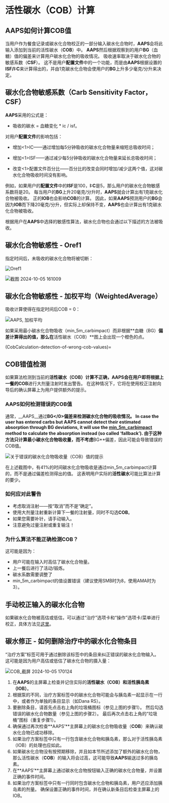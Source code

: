 # 活性碳水（COB）计算

## AAPS如何计算COB值

当用户作为餐食记录或碳水化合物校正的一部分输入碳水化合物时，**AAPS**会将此输入添加到当前的活性碳水（**COB**）中。 **AAPS**然后根据观察到的用户**BG**（血糖）值的偏差来计算用户碳水化合物的吸收情况。 吸收速率取决于碳水化合物的敏感系数（**CSF**）。 这不是用户**配置文件**中的一个功能，而是由**AAPS**根据设置的**ISF/I:C**来计算得出的，并由1克碳水化合物会使用户的**BG**上升多少毫克/分升来决定。

## 碳水化合物敏感系数（Carb Sensitivity Factor，CSF）

**AAPS**采用的公式是：

- 吸收的碳水 = 血糖变化 * ic / isf。

对用户**配置文件**的影响包括：

- 增加<1>IC</strong>——通过增加每5分钟吸收的碳水化合物量来缩短总吸收时间；

- 增加<1>ISF</strong>——通过减少每5分钟吸收的碳水化合物量来延长总吸收时间；

- 改变<1>配置文件百分比</strong>——百分比的改变会同时增加/减少这两个值，这对碳水化合物吸收时间没有影响。

例如，如果用户的**配置文件**中的**ISF**是100，**I:C**是5，那么用户的碳水化合物敏感系数将是20。 每当用户的**BG**上升20毫克/分升时，**AAPS**就会计算出有1克碳水化合物被吸收。 正的**IOB**也会影响**COB**的计算。 因此，如果**AAPS**预测用户的**BG**会因为**IOB**而下降20毫克/分升，但实际上却保持不变，**AAPS**也会计算出有1克碳水化合物被吸收。

根据用户在**AAPS**中选择的敏感性算法，碳水化合物也会通过以下描述的方法被吸收。

## 碳水化合物敏感性 - Oref1

指定时间后，未吸收的碳水化合物将被切断：

![Oref1](../images/cob_oref0_orange_II.png)

![截图 2024-10-05 161009](../images/cob_oref0_orange_I.png)


## 碳水化合物敏感性 - 加权平均（WeightedAverage）

吸收计算使得在指定时间后COB = 0：

![AAPS, 加权平均](../images/cob_aaps2_orange_II.png)

如果采用最小碳水化合物吸收（min_5m_carbimpact）而非根据**血糖（BG）**偏差计算得出的值，那么在**活性碳水（COB）**图上会出现一个橙色的点。

(CobCalculation-detection-of-wrong-cob-values)=
## COB错值检测

如果算法检测到当前的**活性碳水（COB）**计算不正确，**AAPS**会在用户即将根据上一餐的**COB**进行大剂量注射时发出警告。 在这种情况下，它将在使用校正注射向导后的确认屏幕上为用户提供额外的提示。

### AAPS如何检测错误的COB值

通常，__AAPS__通过**BG</0>偏差来检测碳水化合物的吸收情况。 In case the user has entered carbs but **AAPS** cannot detect their estimated absorption through **BG** deviations, it will use the [min_5m_carbimpact](#Preferences-min_5m_carbimpact) method to calculate the absorption instead (so called ‘fallback’). 由于这种方法只计算最小碳水化合物吸收量，而不考虑**BG**偏差，因此可能会导致错误的COB值。</p>

![关于错误的碳水化合物吸收量（COB）值的提示](../images/Calculator_SlowCarbAbsorption.png)

在上述截图中，有41%的时间碳水化合物吸收是通过min_5m_carbimpact计算的，而不是通过偏差检测得出的值。 这表明用户实际的**活性碳水**可能比算法计算的要少。

### 如何应对此警告

- 考虑取消注射——按“取消”而不是“确定”。
- 使用大剂量注射重新计算下一餐的注射量，同时不勾选**COB**。
- 如果您需要补针，请手动输入。
- 注意避免过量注射或重复输注！


### 为什么算法不能正确检测COB？

这可能是因为：
- 用户可能在输入时高估了碳水化合物量。
- 上一餐后进行了活动/锻炼。
- 碳水系数需要调整了
- min_5m_carbimpact的值设置错误（建议使用SMB时为8，使用AMA时为3）。


## 手动校正输入的碳水化合物

如果碳水化合物被高估或低估，可以通过“治疗”选项卡和“操作”选项卡/菜单进行校正，具体方法见[这里](#screens-bolus-carbs)。


## 碳水修正 - 如何删除治疗中的碳水化合物条目


“治疗方案”标签可用于通过删除该标签中的条目来纠正错误的碳水化合物输入。 这可能是因为用户高估或低估了碳水化合物的摄入量：

![COB_截屏 2024-10-05 170124](../images/e123d85d-907e-4545-bf1b-09fee4d42555.png)

1. 在**AAPS**的主屏幕上检查并记住实际的**活性碳水（COB）**和**活性胰岛素（IOB）**。
2. 根据泵的不同，治疗方案标签中的碳水化合物可能会与胰岛素一起显示在一行中，或者作为单独的条目显示（如Dana RS）。
3. 要删除条目，请首先点击右上角的垃圾桶图标（参见上图的步骤1）。 然后勾选错误的碳水化合物数量（参见上图的步骤2）。 最后再次点击右上角的“垃圾桶”图标（重复步骤1）。
4. 确保通过再次检查**AAPS’**主屏幕上的碳水化合物吸收量（**COB**）来确认碳水化合物已成功移除。
5. 如果治疗方案标签中只有一行包含碳水化合物和胰岛素，那么对于活性胰岛素（IOB）的处理也应如此。
6. 如果碳水化合物没有按预期移除，并且如本节所述添加了额外的碳水化合物，那么活性碳水（**COB**）的输入将会过高，这可能导致**AAPS**输送过多的胰岛素。
7. 在**AAPS’**主屏幕上通过碳水化合物按钮输入正确的碳水化合物量，并设置正确的事件时间。
8. 如果治疗方案标签中只有一行同时包含碳水化合物和胰岛素，用户还应添加胰岛素的剂量。 确保设置正确的事件时间，并在确认新条目后检查主屏幕上的IOB。

